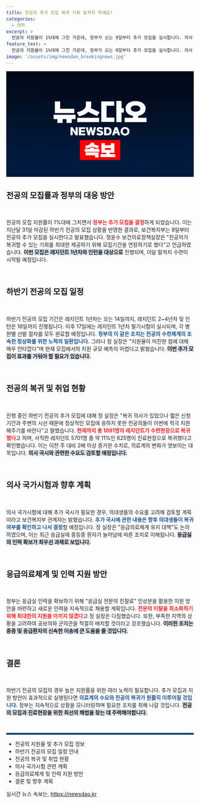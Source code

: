 ```yaml
---
title: 전공의 추가 모집 복귀 기회 놓치지 마세요!
categories:
  - 의학
excerpt: >
  전공의 지원율이 1%대에 그친 가운데, 정부가 오는 9일부터 추가 모집을 실시합니다. 의사 복귀 기회를 강조하며, 의대생 수요에 따라 추가 국시도 검토 중입니다. 지금이 전공의로 돌아갈 절호의 기회! 클릭해 자세한 소식을 확인하세요!
feature_text: >
  전공의 지원율이 1%대에 그친 가운데, 정부가 오는 9일부터 추가 모집을 실시합니다. 의사 복귀 기회를 강조하며, 의대생 수요에 따라 추가 국시도 검토 중입니다. 지금이 전공의로 돌아갈 절호의 기회! 클릭해 자세한 소식을 확인하세요!
image: '/assets/img/newsdao_breakingnews.jpg'
---
```


<p><img src="/assets/img/newsdao_breakingnews.jpg" alt="flaretime 속보" /></p>

<h2 data-ke-size="size26">전공의 모집률과 정부의 대응 방안</h2>

<p data-ke-size="size16">&nbsp;</p> 

<p>전공의 모집 지원률이 1%대에 그치면서 <b><span style="color: #ee2323;">정부는 추가 모집을 결정</span></b>하게 되었습니다. 이는 지난달 31일 마감된 하반기 전공의 모집 상황을 반영한 결과로, 보건복지부는 9일부터 전공의 추가 모집을 실시한다고 발표했습니다. 정윤수 보건의료정책실장은 "전공의가 복귀할 수 있는 기회를 최대한 제공하기 위해 모집기간을 연장하기로 했다"고 언급하였습니다. <b><span style="background-color: #21538527;">이번 모집은 레지던트 1년차와 인턴을 대상으로</span></b> 진행되며, 이달 말까지 수련이 시작될 예정입니다. </p>

<p data-ke-size="size16">&nbsp;</p>

<h2 data-ke-size="size26">하반기 전공의 모집 일정</h2>

<p data-ke-size="size16">&nbsp;</p> 

<p>하반기 전공의 모집 기간은 레지던트 1년차는 오는 14일까지, 레지던트 2~4년차 및 인턴은 16일까지 진행됩니다. 이후 17일에는 레지던트 1년차 필기시험이 실시되며, 각 병원별 선발 절차를 모두 완료할 예정입니다. <b><span style="color: #1a5490;">정부의 이 같은 조치는 전공의 수련체계의 조속한 정상화를 위한 노력의 일환입니다.</span></b> 그러나 정 실장은 "지원율이 미진한 점에 대해 매우 안타깝다"며 현재 모집에서의 지원 규모 예측이 어렵다고 밝혔습니다. <b><span style="background-color: #21538527;">이번 추가 모집이 효과를 거둬야 할 필요가 있습니다.</span></b> </p>

<p data-ke-size="size16">&nbsp;</p>

<h2 data-ke-size="size26">전공의 복귀 및 취업 현황</h2>

<p data-ke-size="size16">&nbsp;</p> 

<p>진행 중인 하반기 전공의 추가 모집에 대해 정 실장은 "복귀 의사가 있었으나 짧은 신청기간과 주변의 시선 때문에 정상적인 모집에 응하지 못한 전공의들이 이번에 적극 지원해주기를 바란다"고 말했습니다. <b><span style="color: #ee2323;">현재까지 총 1091명의 레지던트가 수련현장으로 복귀했다</span></b>고 하며, 사직한 레지던트 5701명 중 약 11%인 625명이 진료현장으로 복귀했다고 확인했습니다. 이는 이전 주 대비 2배 이상 증가한 수치로, 의료계의 변화가 엿보이는 대목입니다. <b><span style="background-color: #21538527;">의사 국시와 관련한 수요도 검토할 예정입니다.</span></b> </p>

<p data-ke-size="size16">&nbsp;</p> 

<h2 data-ke-size="size26">의사 국가시험과 향후 계획</h2>

<p data-ke-size="size16">&nbsp;</p> 

<p>의사 국가시험에 대해 추가 국시가 필요한 경우, 의대생들의 수요를 고려해 검토할 계획이라고 보건복지부 관계자는 밝혔습니다. <b><span style="color: #1a5490;">추가 국시에 관한 내용은 향후 의대생들이 복귀 여부를 확인하고 나서 결정</span></b>할 예정입니다. 정 실장은 "응급의료체계 유지 대책"도 논의하였으며, 이는 최근 응급실에 중등증 환자가 늘어남에 따른 조치로 이해됩니다. <b><span style="background-color: #21538527;">응급실의 인력 확보가 최우선 과제로 보입니다.</span></b></p>

<p data-ke-size="size16">&nbsp;</p>

<h2 data-ke-size="size26">응급의료체계 및 인력 지원 방안</h2>

<p data-ke-size="size16">&nbsp;</p> 

<p>정부는 응급실 인력을 확보하기 위해 "응급실 전문의 진찰료" 인상분을 활용한 지원 방안을 마련하고 새로운 인력을 지속적으로 채용할 계획입니다. <b><span style="color: #ee2323;">전문의 이탈을 최소화하기 위해 최대한의 지원을 아끼지 않겠다</span></b>고 정 실장은 다짐했습니다. 또한, 부족한 지역의 상황을 고려하여 공보의와 군의관을 적절히 배치할 것이라고 강조했습니다. <b><span style="background-color: #21538527;">이러한 조치는 중증 및 응급환자의 신속한 이송에 큰 도움을 줄 것입니다.</span></b> </p>

<p data-ke-size="size16">&nbsp;</p>

<h2 data-ke-size="size26">결론</h2>

<p data-ke-size="size16">&nbsp;</p> 

<p>하반기 전공의 모집의 경우 높은 지원률을 위한 여러 노력이 필요합니다. 추가 모집과 지원 방안이 효과적으로 실행된다면 <b><span style="color: #1a5490;">의료계의 수요와 전공의 복귀가 원활히 이루어질 것입니다.</span></b> 정부는 지속적으로 상황을 모니터링하며 필요한 조치를 취해 나갈 것입니다. <b><span style="background-color: #21538527;">전공의 모집과 진료현장을 위한 최선의 해법을 찾는 데 주력해야합니다.</span></b> </p>

<p data-ke-size="size16">&nbsp;</p>

<hr style="color: #1a5490; border: 2px solid #1a5490;"/>

<ul>
    <li>전공의 지원율 및 추가 모집 정보</li>
    <li>하반기 전공의 모집 일정 안내</li>
    <li>전공의 복귀 및 취업 현황</li>
    <li>의사 국가시험 관련 계획</li>
    <li>응급의료체계 및 인력 지원 방안</li>
    <li>결론 및 향후 계획</li>
</ul>
실시간 뉴스 속보는, <a href="https://newsdao.kr" rel="dofollow">https://newsdao.kr</a>


